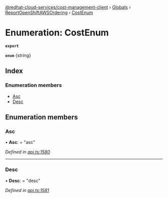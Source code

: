 [@redhat-cloud-services/cost-management-client](../README.md) › [Globals](../globals.md) › [ReportOpenShiftAWSOrdering](../modules/reportopenshiftawsordering.md) › [CostEnum](reportopenshiftawsordering.costenum.md)

# Enumeration: CostEnum

**`export`** 

**`enum`** {string}

## Index

### Enumeration members

* [Asc](reportopenshiftawsordering.costenum.md#asc)
* [Desc](reportopenshiftawsordering.costenum.md#desc)

## Enumeration members

###  Asc

• **Asc**: = "asc"

*Defined in [api.ts:1580](https://github.com/RedHatInsights/javascript-clients/blob/master/packages/cost-management/api.ts#L1580)*

___

###  Desc

• **Desc**: = "desc"

*Defined in [api.ts:1581](https://github.com/RedHatInsights/javascript-clients/blob/master/packages/cost-management/api.ts#L1581)*
